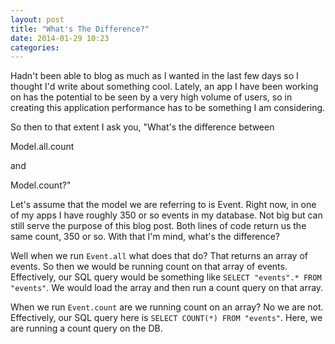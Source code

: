 ```yaml
---
layout: post
title: "What's The Difference?"
date: 2014-01-29 10:23
categories:
---
```

Hadn't been able to blog as much as I wanted in the last few days so I thought I'd write about something cool.  Lately, an app I have been working on has the potential to be seen by a very high volume of users, so in creating this application performance has to be something I am considering.

So then to that extent I ask you, "What's the difference between 

Model.all.count

and

Model.count?"

Let's assume that the model we are referring to is Event.  Right now, in one of my apps I have roughly 350 or so events in my database.  Not big but can still serve the purpose of this blog post.  Both lines of code return us the same count, 350 or so.  With that I'm mind, what's the difference?

Well when we run ```Event.all``` what does that do?  That returns an array of events.  So then we would be running count on that array of events.  Effectively, our SQL query would be something like ```SELECT "events".* FROM "events"```.  We would load the array and then run a count query on that array.

When we run ```Event.count``` are we running count on an array?  No we are not.  Effectively, our SQL query here is ```SELECT COUNT(*) FROM "events"```.  Here, we are running a count query on the DB.

 